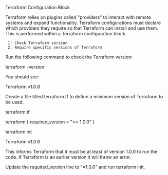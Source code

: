 Terraform Configuration Block

Terraform relies on plugins called "providers" to interact with remote systems and expand functionality. 
Terraform configurations must declare which providers they require so that Terraform can install and use them. 
This is performed within a Terraform configuration block.

     1: Check Terraform version
     2: Require specific versions of Terraform



Run the following command to check the Terraform version:

terraform -version

You should see:

Terraform v1.0.8


Create a file titled terraform.tf to define a minimum version of Terraform to be used.

terraform.tf

 terraform {
   required_version = ">= 1.0.0"
 }

terraform int

Terraform v1.0.8

This informs Terraform that it must be at least of version 1.0.0 to run the code. If Terraform is an earlier version it will throw an error.

Update the required_version line to "=1.0.0" and run terraform init.
